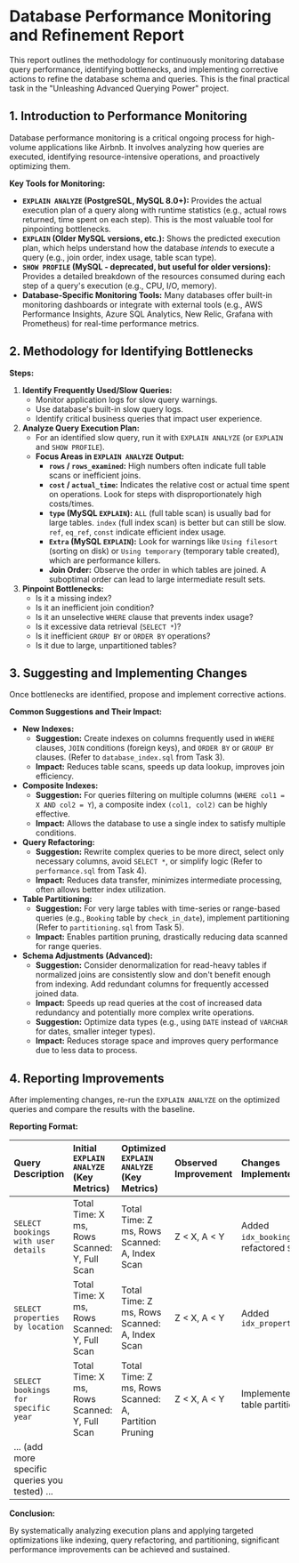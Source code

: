 # Database Performance Monitoring and Refinement Report

This report outlines the methodology for continuously monitoring database query performance, identifying bottlenecks, and implementing corrective actions to refine the database schema and queries. This is the final practical task in the "Unleashing Advanced Querying Power" project.

## 1. Introduction to Performance Monitoring

Database performance monitoring is a critical ongoing process for high-volume applications like Airbnb. It involves analyzing how queries are executed, identifying resource-intensive operations, and proactively optimizing them.

**Key Tools for Monitoring:**

* **`EXPLAIN ANALYZE` (PostgreSQL, MySQL 8.0+):** Provides the actual execution plan of a query along with runtime statistics (e.g., actual rows returned, time spent on each step). This is the most valuable tool for pinpointing bottlenecks.
* **`EXPLAIN` (Older MySQL versions, etc.):** Shows the predicted execution plan, which helps understand how the database *intends* to execute a query (e.g., join order, index usage, table scan type).
* **`SHOW PROFILE` (MySQL - deprecated, but useful for older versions):** Provides a detailed breakdown of the resources consumed during each step of a query's execution (e.g., CPU, I/O, memory).
* **Database-Specific Monitoring Tools:** Many databases offer built-in monitoring dashboards or integrate with external tools (e.g., AWS Performance Insights, Azure SQL Analytics, New Relic, Grafana with Prometheus) for real-time performance metrics.

## 2. Methodology for Identifying Bottlenecks

**Steps:**

1.  **Identify Frequently Used/Slow Queries:**
    * Monitor application logs for slow query warnings.
    * Use database's built-in slow query logs.
    * Identify critical business queries that impact user experience.
2.  **Analyze Query Execution Plan:**
    * For an identified slow query, run it with `EXPLAIN ANALYZE` (or `EXPLAIN` and `SHOW PROFILE`).
    * **Focus Areas in `EXPLAIN ANALYZE` Output:**
        * **`rows` / `rows_examined`:** High numbers often indicate full table scans or inefficient joins.
        * **`cost` / `actual_time`:** Indicates the relative cost or actual time spent on operations. Look for steps with disproportionately high costs/times.
        * **`type` (MySQL `EXPLAIN`):** `ALL` (full table scan) is usually bad for large tables. `index` (full index scan) is better but can still be slow. `ref`, `eq_ref`, `const` indicate efficient index usage.
        * **`Extra` (MySQL `EXPLAIN`):** Look for warnings like `Using filesort` (sorting on disk) or `Using temporary` (temporary table created), which are performance killers.
        * **Join Order:** Observe the order in which tables are joined. A suboptimal order can lead to large intermediate result sets.
3.  **Pinpoint Bottlenecks:**
    * Is it a missing index?
    * Is it an inefficient join condition?
    * Is it an unselective `WHERE` clause that prevents index usage?
    * Is it excessive data retrieval (`SELECT *`)?
    * Is it inefficient `GROUP BY` or `ORDER BY` operations?
    * Is it due to large, unpartitioned tables?

## 3. Suggesting and Implementing Changes

Once bottlenecks are identified, propose and implement corrective actions.

**Common Suggestions and Their Impact:**

* **New Indexes:**
    * **Suggestion:** Create indexes on columns frequently used in `WHERE` clauses, `JOIN` conditions (foreign keys), and `ORDER BY` or `GROUP BY` clauses. (Refer to `database_index.sql` from Task 3).
    * **Impact:** Reduces table scans, speeds up data lookup, improves join efficiency.
* **Composite Indexes:**
    * **Suggestion:** For queries filtering on multiple columns (`WHERE col1 = X AND col2 = Y`), a composite index `(col1, col2)` can be highly effective.
    * **Impact:** Allows the database to use a single index to satisfy multiple conditions.
* **Query Refactoring:**
    * **Suggestion:** Rewrite complex queries to be more direct, select only necessary columns, avoid `SELECT *`, or simplify logic (Refer to `performance.sql` from Task 4).
    * **Impact:** Reduces data transfer, minimizes intermediate processing, often allows better index utilization.
* **Table Partitioning:**
    * **Suggestion:** For very large tables with time-series or range-based queries (e.g., `Booking` table by `check_in_date`), implement partitioning (Refer to `partitioning.sql` from Task 5).
    * **Impact:** Enables partition pruning, drastically reducing data scanned for range queries.
* **Schema Adjustments (Advanced):**
    * **Suggestion:** Consider denormalization for read-heavy tables if normalized joins are consistently slow and don't benefit enough from indexing. Add redundant columns for frequently accessed joined data.
    * **Impact:** Speeds up read queries at the cost of increased data redundancy and potentially more complex write operations.
    * **Suggestion:** Optimize data types (e.g., using `DATE` instead of `VARCHAR` for dates, smaller integer types).
    * **Impact:** Reduces storage space and improves query performance due to less data to process.

## 4. Reporting Improvements

After implementing changes, re-run the `EXPLAIN ANALYZE` on the optimized queries and compare the results with the baseline.

**Reporting Format:**

| Query Description               | Initial `EXPLAIN ANALYZE` (Key Metrics) | Optimized `EXPLAIN ANALYZE` (Key Metrics) | Observed Improvement | Changes Implemented                 |
| :------------------------------ | :-------------------------------------- | :---------------------------------------- | :------------------- | :---------------------------------- |
| `SELECT bookings with user details` | Total Time: X ms, Rows Scanned: Y, Full Scan | Total Time: Z ms, Rows Scanned: A, Index Scan | Z < X, A < Y         | Added `idx_booking_user_id`, refactored `SELECT` |
| `SELECT properties by location`   | Total Time: X ms, Rows Scanned: Y, Full Scan | Total Time: Z ms, Rows Scanned: A, Index Scan | Z < X, A < Y         | Added `idx_property_location`       |
| `SELECT bookings for specific year` | Total Time: X ms, Rows Scanned: Y, Full Scan | Total Time: Z ms, Rows Scanned: A, Partition Pruning | Z < X, A < Y         | Implemented `Booking` table partitioning |
| ... (add more specific queries you tested) ... |                                         |                                           |                      |                                     |

**Conclusion:**

By systematically analyzing execution plans and applying targeted optimizations like indexing, query refactoring, and partitioning, significant performance improvements can be achieved and sustained.
